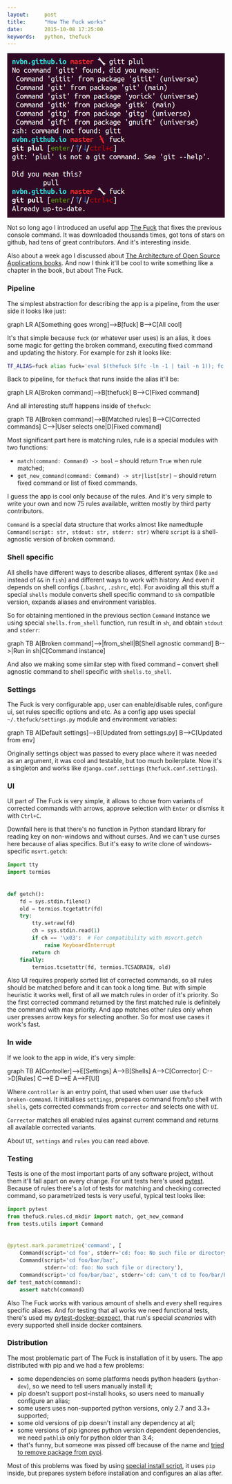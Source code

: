 ```yaml
---
layout:     post
title:      "How The Fuck works"
date:       2015-10-08 17:25:00
keywords:   python, thefuck
---
```


<div style='background: #300a24; padding: 10px; margin-bottom: 10px;'><img src='/assets/thefuck.png' /></div>

Not so long ago I introduced an useful app [The Fuck](https://github.com/nvbn/thefuck)
that fixes the previous console command.
It was downloaded thousands times, got tons of stars on github, had tens
of great contributors. And it's interesting inside.

Also about a week ago I discussed about [The Architecture of Open Source Applications books](http://aosabook.org/en/index.html).
And now I think it'll be cool to write something like a chapter
in the book, but about The Fuck.

### Pipeline

The simplest abstraction for describing the app is a pipeline,
from the user side it looks like just:

<div class="mermaid">
graph LR
    A[Something goes wrong]-->B[fuck]
    B-->C[All cool]
</div>

It's that simple because `fuck` (or whatever user uses) is an alias, it does
some magic for getting the broken command, executing fixed command and
updating the history.
For example for zsh it looks like:

```bash
TF_ALIAS=fuck alias fuck='eval $(thefuck $(fc -ln -1 | tail -n 1)); fc -R'
```

Back to pipeline, for `thefuck` that runs inside the alias it'll be:

<div class="mermaid">
graph LR
    A[Broken command]-->B[thefuck]
    B-->C[Fixed command]
</div>

And all interesting stuff happens inside of `thefuck`:

<div class="mermaid">
graph TB
    A[Broken command]-->B[Matched rules]
    B-->C[Corrected commands]
    C-->|User selects one|D[Fixed command]
</div>

Most significant part here is matching rules, rule is a special
modules with two functions:
 
 - `match(command: Command) -> bool` &ndash; should return `True` when rule matched;
 - `get_new_command(command: Command) -> str|list[str]` &ndash; should return fixed
 command or list of fixed commands.
 
I guess the app is cool only because of the rules. And it's very simple
to write your own and now 75 rules available, written
mostly by third party contributors.
 
`Command` is a special data structure that works almost like
namedtuple `Command(script: str, stdout: str, stderr: str)`
where `script` is a shell-agnostic version of broken command.

### Shell specific

All shells have different ways to describe aliases, different syntax (like `and`
instead of `&&` in `fish`) and different ways to work with history.
And even it depends on shell configs (`.bashrc`,
`.zshrc`, etc). For avoiding all this stuff a special `shells` module converts
shell specific command to `sh` compatible version, expands aliases and environment
variables.

So for obtaining mentioned in the previous section
`Command` instance we using special `shells.from_shell` function, 
run result in `sh`, and obtain `stdout` and `stderr`:

<div class="mermaid">
graph TB
    A[Broken command]-->|from_shell|B[Shell agnostic command]
    B-->|Run in sh|C[Command instance]
</div>

And also we making some similar step with fixed command &ndash; convert
shell agnostic command to shell specific with `shells.to_shell`.

### Settings

The Fuck is very configurable app, user can enable/disable rules,
configure ui, set rules specific options and etc. As a config app uses special
`~/.thefuck/settings.py` module and environment variables:

<div class="mermaid">
graph TB
    A[Default settings]-->B[Updated from settings.py]
    B-->C[Updated from env]
</div>

Originally settings object was passed to every place where it was
needed as an argument, it was cool and testable, but too much boilerplate.
Now it's a singleton and works like `django.conf.settings` (`thefuck.conf.settings`).

### UI

UI part of The Fuck is very simple, it allows to chose from variants of
corrected commands with arrows, approve selection with `Enter` or
dismiss it with `Ctrl+C`.

Downfall here is that there's no function in Python standard library
for reading key on non-windows and without curses. And we can't use
curses here because of alias specifics. But it's easy to
write clone of windows-specific `msvrt.getch`:

```python
import tty
import termios


def getch():
    fd = sys.stdin.fileno()
    old = termios.tcgetattr(fd)
    try:
        tty.setraw(fd)
        ch = sys.stdin.read(1)
        if ch == '\x03':  # For compatibility with msvcrt.getch
            raise KeyboardInterrupt
        return ch
    finally:
        termios.tcsetattr(fd, termios.TCSADRAIN, old)
```

Also UI requires properly sorted list of corrected commands, so
all rules should be matched before and it can took a long time.
But with simple heuristic it works well, first of all we
match rules in order of it's priority. So the first corrected command
returned by the first matched rule is definitely the command
with max priority. And app matches other rules only when user presses
arrow keys for selecting another. So for most use cases it work's fast.

### In wide

If we look to the app in wide, it's very simple:

<div class="mermaid">
graph TB
    A[Controller]-->E[Settings]
    A-->B[Shells]
    A-->C[Corrector]
    C-->D[Rules]
    C-->E
    D-->E
    A-->F[UI]
</div>

Where `controller` is an entry point, that used when user use `thefuck broken-command`.
It initialises `settings`, prepares command from/to shell with `shells`,
gets corrected commands from `corrector` and selects one with `UI`.

`Corrector` matches all enabled rules against current command
and returns all available corrected variants.
 
About `UI`, `settings` and `rules` you can read above.

### Testing

Tests is one of the most important parts of any software project, without them
it'll fall apart on every change. For unit tests here's used
[pytest](http://pytest.org/). Because of rules there's a lot
of tests for matching and checking corrected command, so
parametrized tests is very useful, typical test looks like:

```python
import pytest
from thefuck.rules.cd_mkdir import match, get_new_command
from tests.utils import Command


@pytest.mark.parametrize('command', [
    Command(script='cd foo', stderr='cd: foo: No such file or directory'),
    Command(script='cd foo/bar/baz',
            stderr='cd: foo: No such file or directory'),
    Command(script='cd foo/bar/baz', stderr='cd: can\'t cd to foo/bar/baz')])
def test_match(command):
    assert match(command)
```

Also The Fuck works with various amount of shells and every shell
requires specific aliases. And for testing that all works we need functional
tests, there's used my [pytest-docker-pexpect](https://github.com/nvbn/pytest-docker-pexpect),
that run's special *scenarios* with every supported shell inside docker containers.

### Distribution

The most problematic part of The Fuck is installation of it by users. The app
distributed with pip and we had a few problems:

* some dependencies on some platforms needs python headers (`python-dev`),
so we need to tell users manually install it;
* pip doesn't support post-install hooks, so users need to manually
configure an alias;
* some users uses non-supported python versions, only 2.7 and 3.3+ supported;
* some old versions of pip doesn't install any dependency at all;
* some versions of pip ignores python version dependent dependencies, we need `pathlib` only for python older than 3.4;
* that's funny, but someone was pissed off because of the name and [tried to remove
package from pypi](http://sourceforge.net/p/pypi/support-requests/490/).

Most of this problems was fixed by using [special install script](https://github.com/nvbn/thefuck/blob/master/install.sh),
it uses `pip` inside, but prepares system before installation
and configures an alias after.
